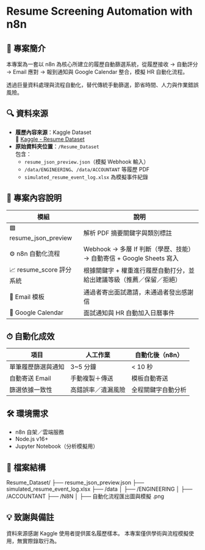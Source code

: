 # Resume Screening Automation with n8n

## 📌 專案簡介
本專案為一套以 n8n 為核心所建立的履歷自動篩選系統，從履歷接收 → 自動評分 → Email 應對 → 報到通知與 Google Calendar 整合，模擬 HR 自動化流程。

透過巨量資料處理與流程自動化，替代傳統手動篩選，節省時間、人力與作業錯誤風險。

## 🔍 資料來源
- **履歷內容來源**：Kaggle Dataset  
  🔗 [Kaggle - Resume Dataset](https://www.kaggle.com/datasets/anu0012/resume-dataset)  
- **原始資料夾位置**：`/Resume_Dataset`  
  包含：
  - `resume_json_preview.json`（模擬 Webhook 輸入）
  - `/data/ENGINEERING`、`/data/ACCOUNTANT` 等履歷 PDF
  - `simulated_resume_event_log.xlsx` 為模擬事件紀錄

## 🧠 專案內容說明
| 模組 | 說明 |
|------|------|
| 🟩 resume_json_preview | 解析 PDF 摘要關鍵字與類別標註 |
| ⚙️ n8n 自動化流程 | Webhook → 多層 If 判斷（學歷、技能）→ 自動寄信 + Google Sheets 寫入 |
| 📈 resume_score 評分系統 | 根據關鍵字 + 權重進行履歷自動打分，並給出建議等級（推薦／保留／拒絕） |
| 📧 Email 模板 | 通過者寄出面試邀請，未通過者發出感謝信 |
| 📅 Google Calendar | 面試通知與 HR 自動加入日曆事件 |

## ⏱ 自動化成效
| 項目 | 人工作業 | 自動化後（n8n） |
|------|-----------|------------------|
| 單筆履歷篩選與通知 | 3~5 分鐘 | < 10 秒 |
| 自動寄送 Email | 手動複製＋傳送 | 模板自動寄送 |
| 篩選依據一致性 | 高錯誤率／遺漏風險 | 全程關鍵字自動分析 |

## 🛠 環境需求
- n8n 自架／雲端服務
- Node.js v16+
- Jupyter Notebook（分析模擬用）

## 📂 檔案結構

Resume_Dataset/
├── resume_json_preview.json
├── simulated_resume_event_log.xlsx
├── /data
│ ├── /ENGINEERING
│ ├── /ACCOUNTANT
├── /N8N
│ ├── 自動化流程匯出圖與模擬 .png


## 💡 致謝與備註
資料來源感謝 Kaggle 使用者提供匿名履歷樣本。
本專案僅供學術與流程模擬使用，無實際錄取行為。

